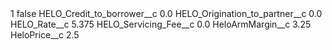 <?xml version="1.0" encoding="UTF-8"?>
<CustomMetadata xmlns="http://soap.sforce.com/2006/04/metadata" xmlns:xsi="http://www.w3.org/2001/XMLSchema-instance" xmlns:xsd="http://www.w3.org/2001/XMLSchema">
    <label>1</label>
    <protected>false</protected>
    <values>
        <field>HELO_Credit_to_borrower__c</field>
        <value xsi:type="xsd:double">0.0</value>
    </values>
    <values>
        <field>HELO_Origination_to_partner__c</field>
        <value xsi:type="xsd:double">0.0</value>
    </values>
    <values>
        <field>HELO_Rate__c</field>
        <value xsi:type="xsd:double">5.375</value>
    </values>
    <values>
        <field>HELO_Servicing_Fee__c</field>
        <value xsi:type="xsd:double">0.0</value>
    </values>
    <values>
        <field>HeloArmMargin__c</field>
        <value xsi:type="xsd:double">3.25</value>
    </values>
    <values>
        <field>HeloPrice__c</field>
        <value xsi:type="xsd:double">2.5</value>
    </values>
</CustomMetadata>

